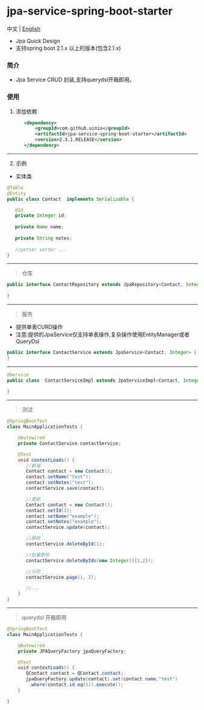 # jpa-service-spring-boot-starter
中文 | [English](./README.md)
* Jpa Quick Design
* 支持spring boot 2.1.x 以上的版本(包含2.1.x)
### 简介
* Jpa Service CRUD 封装,支持querydsl开箱即用。
### 使用
1. 添加依赖
     ```xml
        <dependency>
            <groupId>com.github.uinio</groupId>
            <artifactId>jpa-service-spring-boot-starter</artifactId>
            <version>2.3.1.RELEASE</version>
        </dependency>
      ```
----------   
2. 示例
* 实体类
```java
@Table
@Entity
public class Contact  implements Serializable {

   @Id
   private Integer id;
  
   private Name name;
  
   private String notes;
   
   //getter setter ...      
}
```
---------
> 仓库
```java
public interface ContactRepository extends JpaRepository<Contact, Integer>{
    
}
```
--------
> 服务
  * 提供单表CURD操作
  * 注意:提供的JpaService仅支持单表操作,复杂操作使用EntityManager或者QueryDsl
```java
public interface ContactService extends JpaService<Contact, Integer> {
}
```
--------
```java
@Service
public class  ContactServiceImpl extends JpaServiceImpl<Contact, Integer> implements UserService {
    
}
```
-------
> 测试
```java
@SpringBootTest
class MainApplicationTests {

    @Autowired
    private ContactService contactService;

    @Test
    void contextLoads() {
       //新增
       Contact contact = new Contact();
       contact.setName("test");
       contact.setNotes("test");
       contactService.save(contact);

       //更新
       Contact contact = new Contact();
       contact.setId(1);
       contact.setName("example");
       contact.setNotes("example");
       contactService.update(contact);

       //删除
       contactService.deleteById(1);

       //批量删除
       contactService.deleteByIds(new Integer[]{1,2});

       //分页
       contactService.page(1, 2);

       //...
    }
}
```
-------
> querydsl 开箱即用
```java
@SpringBootTest
class MainApplicationTests {

    @Autowired
    private JPAQueryFactory jpaQueryFactory;

    @Test
    void contextLoads() {
       QContact contact = QContact.contact;
       jpaQueryFactory.update(contact).set(contact.name,"test")
        .where(contact.id.eq(1)).execute();
    }

}
```

